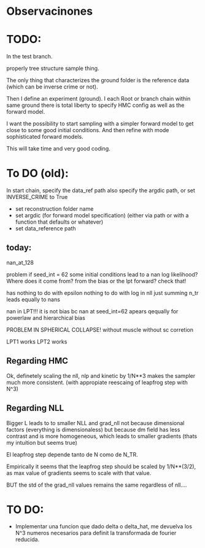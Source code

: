# Observacinones


# TODO:

In the test branch. 

properly tree structure sample thing. 

The only thing that characterizes the ground folder is the reference data (which can be inverse crime or not). 

Then I define an experiment (ground). 
I each Root or branch chain within same ground there is total liberty to specify HMC config as well as the forward model.

I want the possibility to start sampling with a simpler forward model to get close to some good initial conditions. And then refine with mode sophisticated forward models. 

This will take time and very good coding. 







# To DO (old):

In start chain, specify the data_ref path
also specify the argdic path, 
or set INVERSE_CRIME to True


- set reconstruction folder name
- set argdic (for forward model specification)
    (either via path or with a function that defaults or whatever)
- set data_reference path




## today:
nan_at_128

problem if seed_int = 62
some initial conditions lead to a nan log likelihood?
Where does it come from?
from the bias or the lpt forward? check that! 

has nothing to do with epsilon
nothing to do with log in nll
just summing n_tr leads equally to nans


nan in LPT!!!
it is not bias bc nan at seed_int=62 apears qequally for powerlaw and hierarchical bias

PROBLEM IN SPHERICAL COLLAPSE!
without muscle without sc corretion



LPT1 works
LPT2 works

## Regarding HMC

Ok, definetely scaling the nll, nlp and kinetic by 1/N**3 makes the sampler much more consistent. (with appropiate reescaing of leapfrog step with N^3)

## Regarding NLL

Bigger L leads to to smaller NLL and grad_nll not because dimensional factors (everything is dimensionaless) but because dm field has less contrast and is more homogeneous, which leads to smaller gradients (thats my intuition but seems true)  

El leapfrog step depende tanto de N como de N_TR.

Empirically it seems that the leapfrog step should be scaled by 1/N**(3/2), as max value of gradients seems to scale with that value.

BUT the std of the grad_nll values remains the same regardless of nll....

# TO DO:

- Implementar una funcion que dado delta o delta_hat, me devuelva los N^3 numeros necesarios para definit la transformada de fourier reducida. 